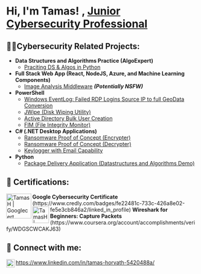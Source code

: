 <h1>Hi, I'm Tamas! , <a href="https://www.linkedin.com/in/tamas-horvath-5420488a/"> Junior Cybersecurity Professional</a>
<h2>👨‍💻Cybersecurity Related Projects:</h2>

- <b>Data Structures and Algorithms Practice (AlgoExpert)</b>
  - [Praciting DS & Algos in Python](https://github.com/joshmadakor1/Algorithms-Practice)
- <b>Full Stack Web App (React, NodeJS, Azure, and Machine Learning Components)</b>
  - [Image Analysis Middleware](https://github.com/joshmadakor1/4chan-Image-Analysis-Middleware-C964) <b><i>(Potentially NSFW)</b></i>
- <b>PowerShell</b>
  - [Windows EventLog: Failed RDP Logins Source IP to full GeoData Conversion](https://github.com/joshmadakor1/Sentinel-Lab)
  - [JWipe (Disk Wiping Utility)](https://github.com/joshmadakor1/Jwipe.PowerShell)
  - [Active Directory Bulk User Creation](https://github.com/joshmadakor1/AD_PS)
  - [FIM (File Integrity Monitor)](https://github.com/joshmadakor1/PowerShell-Integrity-FIM)
- <b>C# (.NET Desktop Applications)</b>
  - [Ransomware Proof of Concept (Encrypter)](https://github.com/joshmadakor1/EncrypterPOC)
  - [Ransomware Proof of Concept (Decrypter)](https://github.com/joshmadakor1/DecrypterPOC)
  - [Keylogger with Email Capability](https://github.com/joshmadakor1/Key-Logger-With-Email)
- <b>Python</b>
  - [Package Delivery Application (Datastructures and Algorithms Demo)](https://github.com/joshmadakor1/Package-Delivery-Pathfinding-Algorithm)

<h2>📄 Certifications:</h2>

<img align="left" alt="TamasH | Googlecert." width="66px" src="https://images.credly.com/images/0bf0f2da-a699-4c82-82e2-56dcf1f2e1c7/image.png" />
<b>Google Cybersecurity Certificate</b> (https://www.credly.com/badges/fe22481c-733c-426a8e02-fe5e3cb846a2/linked_in_profile)








<img align="left" alt="TamasH | Googlecert2." width="44px" src="https://d3njjcbhbojbot.cloudfront.net/api/utilities/v1/imageproxy/http://coursera-university-assets.s3.amazonaws.com/89/a0db8f3ea3417ca90d4f3a4ca1d73e/coursera-projectnetwork-purplesquare.png?auto=format%2Ccompress&dpr=2&w=80&h=80" /> 
<b>Wireshark for Beginners: Capture Packets</b> (https://www.coursera.org/account/accomplishments/verify/WDGSCWCAKJ63)

 
      

   
  
  






<h2> 🤳 Connect with me:</h2>

<img align="left" alt="TamasH | LinkedIn" width="22px" src="https://cdn.jsdelivr.net/npm/simple-icons@v3/icons/linkedin.svg" />https://www.linkedin.com/in/tamas-horvath-5420488a/





